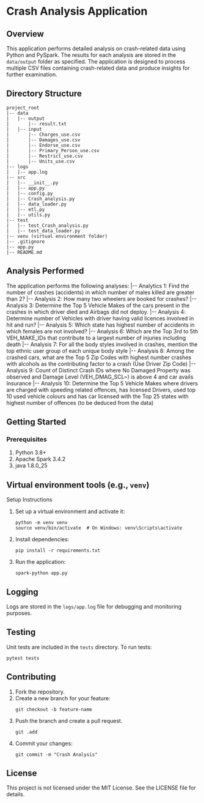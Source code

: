 
# Crash Analysis Application

## Overview
This application performs detailed analysis on crash-related data using Python and PySpark. The results for each analysis are stored in the `data/output` folder as specified. The application is designed to process multiple CSV files containing crash-related data and produce insights for further examination.

## Directory Structure
```
project_root
|-- data
|   |-- output
|       |-- result.txt
|   |-- input
|       |-- Charges_use.csv
|       |-- Damages_use.csv
|       |-- Endorse_use.csv
|       |-- Primary_Person_use.csv
|       |-- Restrict_use.csv
|       |-- Units_use.csv
|-- logs
|   |-- app.log
|-- src
|   |-- __init__.py
|   |-- app.py
|   |-- config.py
|   |-- Crash_analysis.py
|   |-- data_loader.py
|   |-- etl.py
|   |-- utils.py
|-- test
|   |-- test_Crash_analysis.py
|   |-- test_data_loader.py
|-- venv (virtual environment folder)
|-- .gitignore
|-- app.py
|-- README.md
```

## Analysis Performed
The application performs the following analyses:
|-- Analytics 1: Find the number of crashes (accidents) in which number of males killed are greater than 2?
|-- Analysis 2: How many two wheelers are booked for crashes?
|-- Analysis 3: Determine the Top 5 Vehicle Makes of the cars present in the crashes in which driver died and Airbags did not deploy.
|-- Analysis 4: Determine number of Vehicles with driver having valid licences involved in hit and run?
|-- Analysis 5: Which state has highest number of accidents in which females are not involved?
|-- Analysis 6: Which are the Top 3rd to 5th VEH_MAKE_IDs that contribute to a largest number of injuries including death
|-- Analysis 7: For all the body styles involved in crashes, mention the top ethnic user group of each unique body style
|-- Analysis 8: Among the crashed cars, what are the Top 5 Zip Codes with highest number crashes with alcohols as the contributing factor to a crash (Use Driver Zip Code)
|-- Analysis 9: Count of Distinct Crash IDs where No Damaged Property was observed and Damage Level (VEH_DMAG_SCL~) is above 4 and car avails Insurance
|-- Analysis 10: Determine the Top 5 Vehicle Makes where drivers are charged with speeding related offences, has licensed Drivers, used top 10 used vehicle colours and has car licensed with the Top 25 states with highest number of offences (to be deduced from the data)


## Getting Started

### Prerequisites
1. Python 3.8+
2. Apache Spark 3.4.2
3. java 1.8.0_25
   
## Virtual environment tools (e.g., `venv`)
Setup Instructions
1. Set up a virtual environment and activate it:
    ```
    python -m venv venv
    source venv/bin/activate  # On Windows: venv\Scripts\activate
    ```
3. Install dependencies:
    ```
    pip install -r requirements.txt
    ```
4. Run the application:
    ```
    spark-python app.py
    ```

## Logging
Logs are stored in the `logs/app.log` file for debugging and monitoring purposes.

## Testing
Unit tests are included in the `tests` directory. To run tests:
```
pytest tests
```

## Contributing
1. Fork the repository.
2. Create a new branch for your feature:
    ```
    git checkout -b feature-name
    ```
3. Push the branch and create a pull request.
     ```
    git .add
    ```
4. Commit your changes:
    ```
    git commit -m "Crash Analysis"
    ```
    
## License
This project is not licensed under the MIT License. See the LICENSE file for details.
